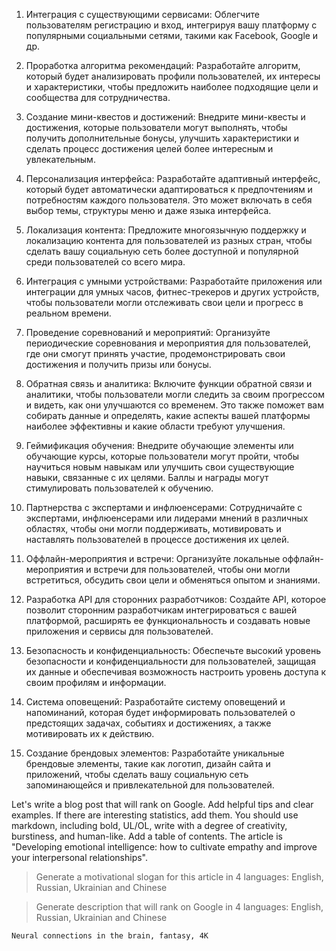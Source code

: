 1. Интеграция с существующими сервисами: Облегчите пользователям регистрацию и вход, интегрируя вашу платформу с популярными социальными сетями, такими как Facebook, Google и др.

2. Проработка алгоритма рекомендаций: Разработайте алгоритм, который будет анализировать профили пользователей, их интересы и характеристики, чтобы предложить наиболее подходящие цели и сообщества для сотрудничества.

3. Создание мини-квестов и достижений: Внедрите мини-квесты и достижения, которые пользователи могут выполнять, чтобы получить дополнительные бонусы, улучшить характеристики и сделать процесс достижения целей более интересным и увлекательным.

4. Персонализация интерфейса: Разработайте адаптивный интерфейс, который будет автоматически адаптироваться к предпочтениям и потребностям каждого пользователя. Это может включать в себя выбор темы, структуры меню и даже языка интерфейса.

5. Локализация контента: Предложите многоязычную поддержку и локализацию контента для пользователей из разных стран, чтобы сделать вашу социальную сеть более доступной и популярной среди пользователей со всего мира.

6. Интеграция с умными устройствами: Разработайте приложения или интеграции для умных часов, фитнес-трекеров и других устройств, чтобы пользователи могли отслеживать свои цели и прогресс в реальном времени.

7. Проведение соревнований и мероприятий: Организуйте периодические соревнования и мероприятия для пользователей, где они смогут принять участие, продемонстрировать свои достижения и получить призы или бонусы.

8. Обратная связь и аналитика: Включите функции обратной связи и аналитики, чтобы пользователи могли следить за своим прогрессом и видеть, как они улучшаются со временем. Это также поможет вам собирать данные и определять, какие аспекты вашей платформы наиболее эффективны и какие области требуют улучшения.

9. Геймификация обучения: Внедрите обучающие элементы или обучающие курсы, которые пользователи могут пройти, чтобы научиться новым навыкам или улучшить свои существующие навыки, связанные с их целями. Баллы и награды могут стимулировать пользователей к обучению.

10. Партнерства с экспертами и инфлюенсерами: Сотрудничайте с экспертами, инфлюенсерами или лидерами мнений в различных областях, чтобы они могли поддерживать, мотивировать и наставлять пользователей в процессе достижения их целей.

11. Оффлайн-мероприятия и встречи: Организуйте локальные оффлайн-мероприятия и встречи для пользователей, чтобы они могли встретиться, обсудить свои цели и обменяться опытом и знаниями.

12. Разработка API для сторонних разработчиков: Создайте API, которое позволит сторонним разработчикам интегрироваться с вашей платформой, расширять ее функциональность и создавать новые приложения и сервисы для пользователей.

13. Безопасность и конфиденциальность: Обеспечьте высокий уровень безопасности и конфиденциальности для пользователей, защищая их данные и обеспечивая возможность настроить уровень доступа к своим профилям и информации.

14. Система оповещений: Разработайте систему оповещений и напоминаний, которая будет информировать пользователей о предстоящих задачах, событиях и достижениях, а также мотивировать их к действию.

15. Создание брендовых элементов: Разработайте уникальные брендовые элементы, такие как логотип, дизайн сайта и приложений, чтобы сделать вашу социальную сеть запоминающейся и привлекательной для пользователей.



Let's write a blog post that will rank on Google.
Add helpful tips and clear examples. If there are interesting statistics, add them.
You should use markdown, including bold, UL/OL, write with a degree of creativity, burstiness, and human-like. Add a table of contents.
The article is "Developing emotional intelligence: how to cultivate empathy and improve your interpersonal relationships".

> Generate a motivational slogan for this article in 4 languages: English, Russian, Ukrainian and Chinese

> Generate description that will rank on Google in 4 languages: English, Russian, Ukrainian and Chinese

`Neural connections in the brain, fantasy, 4K`
